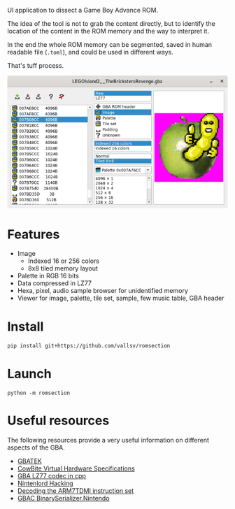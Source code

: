 
UI application to dissect a Game Boy Advance ROM.

The idea of the tool is not to grab the content directly, but to identify
the location of the content in the ROM memory and the way to interpret it.

In the end the whole ROM memory can be segmented, saved in human readable
file (`.toml`), and could be used in different ways.

That's tuff process.

![Screenshot](./doc/images/screenshot-2025-09-30.png)

# Features

- Image
   - Indexed 16 or 256 colors
   - 8x8 tiled memory layout
- Palette in RGB 16 bits
- Data compressed in LZ77
- Hexa, pixel, audio sample browser for unidentified memory
- Viewer for image, palette, tile set, sample, few music table, GBA header

# Install

```
pip install git+https://github.com/vallsv/romsection
```

# Launch

```
python -m romsection
```

# Useful resources

The following resources provide a very useful information on different
aspects of the GBA.

- [GBATEK](https://problemkaputt.de/gbatek.htm)
- [CowBite Virtual Hardware Specifications](https://www.cs.rit.edu/~tjh8300/CowBite/CowBiteSpec.htm)
- [GBA LZ77 codec in cpp](https://github.com/lunasorcery/gba-lz77)
- [Nintenlord Hacking](https://github.com/TimoVesalainen/Nintenlord.Hacking)
- [Decoding the ARM7TDMI instruction set](https://www.gregorygaines.com/blog/decoding-the-arm7tdmi-instruction-set-game-boy-advance/)
- [GBAC BinarySerializer.Nintendo](https://github.com/BinarySerializer/BinarySerializer.Nintendo)
